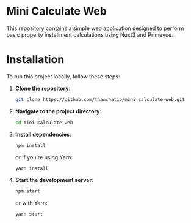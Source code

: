 # Mini Calculate Web

This repository contains a simple web application designed to perform basic property installment calculations using Nuxt3 and Primevue.

# Installation

To run this project locally, follow these steps:

1. **Clone the repository**:
    ```bash
    git clone https://github.com/thanchatip/mini-calculate-web.git
    ```

2. **Navigate to the project directory**:
    ```bash
    cd mini-calculate-web
    ```

3. **Install dependencies**:
    ```bash
    npm install
    ```
   or if you're using Yarn:
    ```bash
    yarn install
    ```

4. **Start the development server**:
    ```bash
    npm start
    ```
   or with Yarn:
    ```bash
    yarn start
    ```
